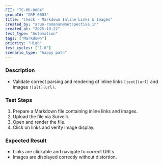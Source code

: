 ```yaml
---
FII: "TC-MD-0004"
groupId: "GRP-0003"
title: "Check - Markdown Inline Links & Images"
created_by: "arun-ramanan@netspective.in"
created_at: "2025-10-22"
test_type: "Automation"
tags: ["Markdown"]
priority: "High"
test_cycles: ["1.0"]
scenario_type: "happy path"
---
```

### Description
- Validate correct parsing and rendering of inline links `[text](url)` and images `![alt](url)`.

### Test Steps
1. Prepare a Markdown file containing inline links and images.  
2. Upload the file via Surveilr.  
3. Open and render the file.  
4. Click on links and verify image display.

### Expected Result
- Links are clickable and navigate to correct URLs.  
- Images are displayed correctly without distortion.
